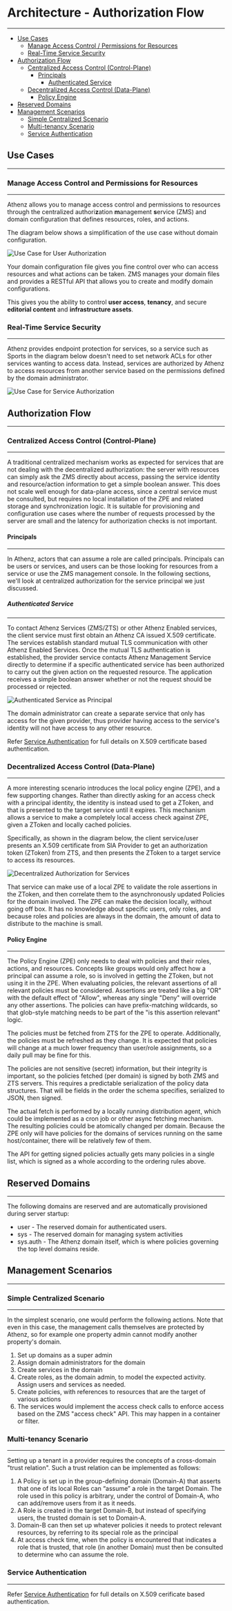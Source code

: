 # Architecture - Authorization Flow
----------------------------------------

* [Use Cases](#use-cases)
    * [Manage Access Control / Permissions for Resources](#manage-access-control-and-permissions-for-resources)
    * [Real-Time Service Security](#real-time-service-security)
* [Authorization Flow](#authorization-flow)
    * [Centralized Access Control (Control-Plane)](#centralized-access-control-control-plane)
        * [Principals](#principals)
            * [Authenticated Service](#authenticated-service)
    * [Decentralized Access Control (Data-Plane)](#decentralized-access-control-data-plane)
        * [Policy Engine](#policy-engine)
* [Reserved Domains](#reserved-domains)
* [Management Scenarios](#management-scenarios)
    * [Simple Centralized Scenario](#simple-centralized-scenario)
    * [Multi-tenancy Scenario](#multi-tenancy-scenario)
    * [Service Authentication](#service-authentication)


## Use Cases
------------

### Manage Access Control and Permissions for Resources
-----------------------------------------------------

Athenz allows you to manage access control and permissions to resources
through the centralized authori**z**ation **m**anagement **s**ervice
(ZMS) and domain configuration that defines resources, roles, and
actions.

The diagram below shows a simplification of the use case without domain
configuration.

![Use Case for User Authorization](images/use_case-user_auth.png)

Your domain configuration file gives you fine control over who can
access resources and what actions can be taken. ZMS manages your domain
files and provides a RESTful API that allows you to create and modify
domain configurations.

This gives you the ability to control **user access**,
**tenancy**, and secure **editorial content** and **infrastructure
assets**.

### Real-Time Service Security
------------------------------

Athenz provides endpoint protection for services, so a service such as
Sports in the diagram below doesn't need to set network ACLs for other
services wanting to access data. Instead, services are authorized by
Athenz to access resources from another service based on the permissions
defined by the domain administrator.

![Use Case for Service Authorization](images/use_case-service_auth.png)

## Authorization Flow
---------------------

### Centralized Access Control (Control-Plane)
----------------------------------------------

A traditional centralized mechanism works as expected for services that
are not dealing with the decentralized authorization: the server with
resources can simply ask the ZMS directly about access, passing the
service identity and resource/action information to get a simple boolean answer.
This does not scale well enough for data-plane access, since a central
service must be consulted, but requires no local installation of the ZPE
and related storage and synchronization logic. It is suitable for provisioning
and configuration use cases where the number of requests processed by the server
are small and the latency for authorization checks is not important.

#### Principals
---------------

In Athenz, actors that can assume a role are called principals.
Principals can be users or services, and users can be those looking for
resources from a service or use the ZMS management console. In the
following sections, we'll look at centralized authorization for the service
principal we just discussed.

##### Authenticated Service
---------------------------

To contact Athenz Services (ZMS/ZTS) or other Athenz Enabled services,
the client service must first obtain an Athenz CA issued X.509 certificate. The services
establish standard mutual TLS communication with other Athenz Enabled Services. 
Once the mutual TLS authentication is established, the provider service contacts Athenz Management
Service directly to determine if a specific authenticated service
has been authorized to carry out the given action on the requested resource. 
The application receives a simple boolean answer whether or not the request
should be processed or rejected. 

![Authenticated Service as Principal](images/centralized_authz_service.png)

The domain administrator can create a separate service that only has
access for the given provider, thus provider having access to the
service's identity will not have access to any other resource.

Refer [Service Authentication](service_authentication.md) for
full details on X.509 certificate based authentication.

### Decentralized Access Control (Data-Plane)
---------------------------------------------

A more interesting scenario introduces the local policy engine (ZPE),
and a few supporting changes. Rather than directly asking for an access
check with a principal identity, the identity is instead used to get a
ZToken, and that is presented to the target service until it expires.
This mechanism allows a service to make a completely local access check
against ZPE, given a ZToken and locally cached policies.

Specifically, as shown in the diagram below, the client service/user
presents an X.509 certificate from SIA Provider to get an
authorization token (ZToken) from ZTS, and then presents the ZToken
to a target service to access its resources.

![Decentralized Authorization for Services](images/decentralized_authz_service.png)

That service can make use of a local ZPE to validate the role assertions
in the ZToken, and then correlate them to the asynchronously updated
Policies for the domain involved. The ZPE can make the decision locally,
without going off box. It has no knowledge about specific users, only
roles, and because roles and policies are always in the domain, the
amount of data to distribute to the machine is small.

#### Policy Engine
------------------

The Policy Engine (ZPE) only needs to deal with policies and their roles,
actions, and resources. Concepts like groups would only affect how a
principal can assume a role, so is involved in getting the ZToken, but not
using it in the ZPE. When evaluating policies, the relevant assertions of
all relevant policies must be considered. Assertions are treated like a
big "OR" with the default effect of "Allow", whereas any single "Deny" will
override any other assertions. The policies can have prefix-matching wildcards,
so that glob-style matching needs to be part of the "is this assertion relevant"
logic.

The policies must be fetched from ZTS for the ZPE to operate. Additionally, the
policies must be refreshed as they change. It is expected that policies
will change at a much lower frequency than user/role assignments, so a daily
pull may be fine for this.

The policies are not sensitive (secret) information, but their integrity is
important, so the policies fetched (per domain) is signed by both ZMS and ZTS
servers. This requires a predictable serialization of the policy data structures.
That will be fields in the order the schema specifies, serialized to JSON, then
signed.

The actual fetch is performed by a locally running distribution agent, which could
be implemented as a cron job or other async fetching mechanism. The resulting policies
could be atomically changed per domain. Because the ZPE only will have policies for
the domains of services running on the same host/container, there will be relatively
few of them.

The API for getting signed policies actually gets many policies in a single list,
which is signed as a whole according to the ordering rules above.

## Reserved Domains
-------------------

The following domains are reserved and are automatically provisioned during
server startup:

* user - The reserved domain for authenticated users.
* sys - The reserved domain for managing system activities
* sys.auth - The Athenz domain itself, which is where policies governing
  the top level domains reside.

## Management Scenarios
-----------------------

### Simple Centralized Scenario
-------------------------------

In the simplest scenario, one would perform the following actions. Note that
even in this case, the management calls themselves are protected by Athenz,
so for example one property admin cannot modify another property's domain.

1. Set up domains as a super admin
2. Assign domain administrators for the domain
3. Create services in the domain
4. Create roles, as the domain admin, to model the expected activity. Assign
   users and services as needed.
5. Create policies, with references to resources that are the target of various actions
6. The services would implement the access check calls to enforce access
   based on the ZMS "access check" API. This may happen in a container or filter.

### Multi-tenancy Scenario
--------------------------

Setting up a tenant in a provider requires the concepts of a cross-domain
"trust relation". Such a trust relation can be implemented as follows:

1. A Policy is set up in the group-defining domain (Domain-A) that asserts
   that one of its local Roles can “assume” a role in the target Domain.
   The role used in this policy is arbitrary, under the control of Domain-A,
   who can add/remove users from it as it needs.
2. A Role is created in the target Domain-B, but instead of specifying users,
   the trusted domain is set to Domain-A.
3. Domain-B can then set up whatever policies it needs to protect relevant
   resources, by referring to its special role as the principal
4. At access check time, when the policy is encountered that indicates a role
   that is trusted, that role (in another Domain) must then be consulted to
   determine who can assume the role.

### Service Authentication
--------------------------

Refer [Service Authentication](service_authentication.md) for
full details on X.509 cerificate based authentication.



 
